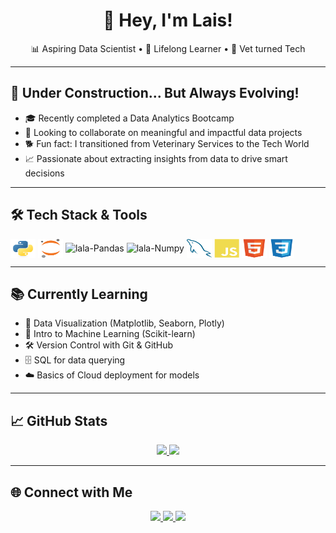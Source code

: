 <!--
**LaisHott/LaisHott** is a ✨ special ✨ repository because its `README.md` (this file) appears on your GitHub profile.
-->

<h1 align="center">👋 Hey, I'm Lais!</h1>

<p align="center">📊 Aspiring Data Scientist • 🧠 Lifelong Learner • 🐾 Vet turned Tech</p>

---

## 🚧 Under Construction... But Always Evolving!

- 🎓 Recently completed a Data Analytics Bootcamp  
- 🤝 Looking to collaborate on meaningful and impactful data projects  
- 🐕 Fun fact: I transitioned from Veterinary Services to the Tech World  
- 📈 Passionate about extracting insights from data to drive smart decisions  

---

## 🛠️ Tech Stack & Tools

<div style="display: inline_block">
  <img align="center" alt="lala-Python" height="30" width="40" src="https://raw.githubusercontent.com/devicons/devicon/master/icons/python/python-original.svg">
  <img align="center" alt="lala-Jupyter" height="30" width="40" src="https://raw.githubusercontent.com/devicons/devicon/master/icons/jupyter/jupyter-original.svg">
  <img align="center" alt="lala-Pandas" height="30" width="40" src="https://cdn.jsdelivr.net/gh/devicons/devicon/icons/pandas/pandas-original.svg">
  <img align="center" alt="lala-Numpy" height="30" width="40" src="https://cdn.jsdelivr.net/gh/devicons/devicon/icons/numpy/numpy-original.svg">
  <img align="center" alt="lala-SQL" height="30" width="40" src="https://raw.githubusercontent.com/devicons/devicon/master/icons/mysql/mysql-original.svg">
  <img align="center" alt="lala-Js" height="30" width="40" src="https://raw.githubusercontent.com/devicons/devicon/master/icons/javascript/javascript-plain.svg">
  <img align="center" alt="lala-HTML" height="30" width="40" src="https://raw.githubusercontent.com/devicons/devicon/master/icons/html5/html5-original.svg">
  <img align="center" alt="lala-CSS" height="30" width="40" src="https://raw.githubusercontent.com/devicons/devicon/master/icons/css3/css3-original.svg">
</div>

---

## 📚 Currently Learning

- 🧠 Data Visualization (Matplotlib, Seaborn, Plotly)
- 🤖 Intro to Machine Learning (Scikit-learn)
- 🛠 Version Control with Git & GitHub
- 🗄️ SQL for data querying
- ☁️ Basics of Cloud deployment for models

---

## 📈 GitHub Stats

<div align="center">
  <a href="https://github.com/LaisHott">
    <img height="180em" src="https://github-readme-stats.vercel.app/api?username=LaisHott&show_icons=true&theme=tokyonight&include_all_commits=true&count_private=true"/>
    <img height="180em" src="https://github-readme-stats.vercel.app/api/top-langs/?username=LaisHott&layout=compact&langs_count=7&theme=tokyonight"/>
  </a>
</div>


---

## 🌐 Connect with Me

<div align="center">
  <a href="https://instagram.com/lalacasagrande" target="_blank">
    <img src="https://img.shields.io/badge/-Instagram-%23E4405F?style=for-the-badge&logo=instagram&logoColor=white"/>
  </a>
  <a href="mailto:casagrande.lais@hotmail.com" target="_blank">
    <img src="https://img.shields.io/badge/-Email-%23333?style=for-the-badge&logo=gmail&logoColor=white"/>
  </a>
  <a href="https://www.linkedin.com/in/lais-casagrande-hott-7848861a9/" target="_blank">
    <img src="https://img.shields.io/badge/-LinkedIn-%230077B5?style=for-the-badge&logo=linkedin&logoColor=white"/>
  </a>
</div>


